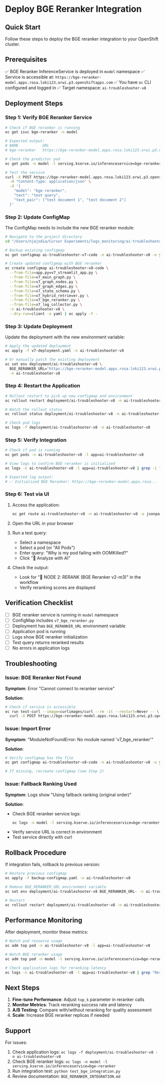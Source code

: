 # Deploy BGE Reranker Integration

## Quick Start

Follow these steps to deploy the BGE reranker integration to your OpenShift cluster.

## Prerequisites

✅ BGE Reranker InferenceService is deployed in `model` namespace
✅ Service is accessible at: `https://bge-reranker-model.apps.rosa.loki123.orwi.p3.openshiftapps.com`
✅ You have `oc` CLI configured and logged in
✅ Target namespace: `ai-troubleshooter-v8`

## Deployment Steps

### Step 1: Verify BGE Reranker Service

```bash
# Check if BGE reranker is running
oc get isvc bge-reranker -n model

# Expected output:
# NAME           URL                                                              READY   PREV   LATEST
# bge-reranker   https://bge-reranker-model.apps.rosa.loki123.orwi.p3.openshiftapps.com   True

# Check the predictor pod
oc get pods -n model -l serving.kserve.io/inferenceservice=bge-reranker

# Test the service
curl -X POST https://bge-reranker-model.apps.rosa.loki123.orwi.p3.openshiftapps.com/score \
  -H "Content-Type: application/json" \
  -d '{
    "model": "bge-reranker",
    "text": "test query",
    "text_pair": ["test document 1", "test document 2"]
  }'
```

### Step 2: Update ConfigMap

The ConfigMap needs to include the new BGE reranker module:

```bash
# Navigate to the project directory
cd "/Users/njajodia/Cursor Experiments/logs_monitoring/ai-troubleshooter-v8"

# Backup existing configmap
oc get configmap ai-troubleshooter-v7-code -n ai-troubleshooter-v8 -o yaml > backup-configmap.yaml

# Create updated configmap with BGE reranker
oc create configmap ai-troubleshooter-v8-code \
  --from-file=app.py=v7_streamlit_app.py \
  --from-file=v7_main_graph.py \
  --from-file=v7_graph_nodes.py \
  --from-file=v7_graph_edges.py \
  --from-file=v7_state_schema.py \
  --from-file=v7_hybrid_retriever.py \
  --from-file=v7_bge_reranker.py \
  --from-file=v7_log_collector.py \
  -n ai-troubleshooter-v8 \
  --dry-run=client -o yaml | oc apply -f -
```

### Step 3: Update Deployment

Update the deployment with the new environment variable:

```bash
# Apply the updated deployment
oc apply -f v7-deployment.yaml -n ai-troubleshooter-v8

# Or manually patch the existing deployment
oc set env deployment/ai-troubleshooter-v8 \
  BGE_RERANKER_URL="https://bge-reranker-model.apps.rosa.loki123.orwi.p3.openshiftapps.com" \
  -n ai-troubleshooter-v8
```

### Step 4: Restart the Application

```bash
# Rollout restart to pick up new configmap and environment
oc rollout restart deployment/ai-troubleshooter-v8 -n ai-troubleshooter-v8

# Watch the rollout status
oc rollout status deployment/ai-troubleshooter-v8 -n ai-troubleshooter-v8

# Check pod logs
oc logs -f deployment/ai-troubleshooter-v8 -n ai-troubleshooter-v8
```

### Step 5: Verify Integration

```bash
# Check if pod is running
oc get pods -n ai-troubleshooter-v8 -l app=ai-troubleshooter-v8

# View logs to confirm BGE reranker is initialized
oc logs -n ai-troubleshooter-v8 -l app=ai-troubleshooter-v8 | grep -i "BGE\|reranker"

# Expected log output:
# ✅ Initialized BGE Reranker: https://bge-reranker-model.apps.rosa...
```

### Step 6: Test via UI

1. Access the application:
   ```bash
   oc get route ai-troubleshooter-v8 -n ai-troubleshooter-v8 -o jsonpath='{.spec.host}'
   ```

2. Open the URL in your browser

3. Run a test query:
   - Select a namespace
   - Select a pod (or "All Pods")
   - Enter query: "Why is my pod failing with OOMKilled?"
   - Click "🚀 Analyze with AI"

4. Check the output:
   - Look for "🎯 NODE 2: RERANK (BGE Reranker v2-m3)" in the workflow
   - Verify reranking scores are displayed

## Verification Checklist

- [ ] BGE reranker service is running in `model` namespace
- [ ] ConfigMap includes `v7_bge_reranker.py`
- [ ] Deployment has `BGE_RERANKER_URL` environment variable
- [ ] Application pod is running
- [ ] Logs show BGE reranker initialization
- [ ] Test query returns reranked results
- [ ] No errors in application logs

## Troubleshooting

### Issue: BGE Reranker Not Found

**Symptom**: Error "Cannot connect to reranker service"

**Solution**:
```bash
# Check if service is accessible
oc run test-curl --image=curlimages/curl --rm -it --restart=Never -- \
  curl -X POST https://bge-reranker-model.apps.rosa.loki123.orwi.p3.openshiftapps.com/health
```

### Issue: Import Error

**Symptom**: "ModuleNotFoundError: No module named 'v7_bge_reranker'"

**Solution**:
```bash
# Verify configmap has the file
oc get configmap ai-troubleshooter-v8-code -n ai-troubleshooter-v8 -o yaml | grep "v7_bge_reranker.py"

# If missing, recreate configmap (see Step 2)
```

### Issue: Fallback Ranking Used

**Symptom**: Logs show "Using fallback ranking (original order)"

**Solution**:
- Check BGE reranker service logs:
  ```bash
  oc logs -n model -l serving.kserve.io/inferenceservice=bge-reranker
  ```
- Verify service URL is correct in environment
- Test service directly with curl

## Rollback Procedure

If integration fails, rollback to previous version:

```bash
# Restore previous configmap
oc apply -f backup-configmap.yaml -n ai-troubleshooter-v8

# Remove BGE_RERANKER_URL environment variable
oc set env deployment/ai-troubleshooter-v8 BGE_RERANKER_URL- -n ai-troubleshooter-v8

# Restart
oc rollout restart deployment/ai-troubleshooter-v8 -n ai-troubleshooter-v8
```

## Performance Monitoring

After deployment, monitor these metrics:

```bash
# Watch pod resource usage
oc adm top pod -n ai-troubleshooter-v8 -l app=ai-troubleshooter-v8

# Watch BGE reranker usage
oc adm top pod -n model -l serving.kserve.io/inferenceservice=bge-reranker

# Check application logs for reranking latency
oc logs -n ai-troubleshooter-v8 -l app=ai-troubleshooter-v8 | grep "Reranking\|Score:"
```

## Next Steps

1. **Fine-tune Performance**: Adjust `top_k` parameter in reranker calls
2. **Monitor Metrics**: Track reranking success rate and latency
3. **A/B Testing**: Compare with/without reranking for quality assessment
4. **Scale**: Increase BGE reranker replicas if needed

## Support

For issues:
1. Check application logs: `oc logs -f deployment/ai-troubleshooter-v8 -n ai-troubleshooter-v8`
2. Check BGE reranker logs: `oc logs -n model -l serving.kserve.io/inferenceservice=bge-reranker`
3. Run integration test: `python test_bge_integration.py`
4. Review documentation: `BGE_RERANKER_INTEGRATION.md`



